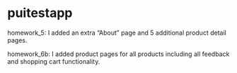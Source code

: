# puitestapp

homework_5: I added an extra “About” page and 5 additional product detail pages.

homework_6b: I added product pages for all products including all feedback and shopping cart functionality.

